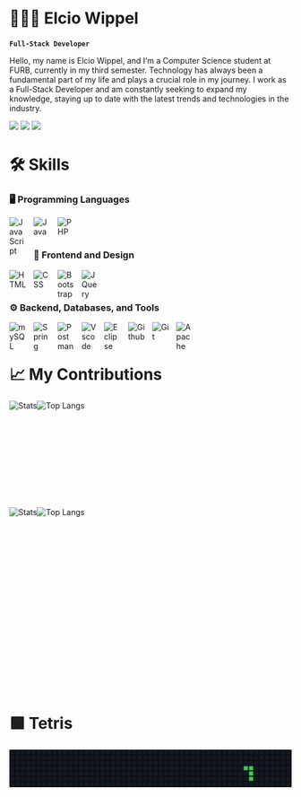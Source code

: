 # 🧑🏻‍💻 Elcio Wippel

**`Full-Stack Developer`**

Hello, my name is Elcio Wippel, and I’m a Computer Science student at FURB, currently in my third semester. Technology has always been a fundamental part of my life and plays a crucial role in my journey. I work as a Full-Stack Developer and am constantly seeking to expand my knowledge, staying up to date with the latest trends and technologies in the industry.


<div> 
  <a href="https://www.linkedin.com/in/elciow/" target="_blank"><img src="https://img.shields.io/badge/-LinkedIn-%230077B5?style=for-the-badge&logo=linkedin&logoColor=white" target="_blank"></a>
  <a href = "mailto:elciocleiton72@gmail.com"><img src="https://img.shields.io/badge/-Gmail-%23333?style=for-the-badge&logo=gmail&logoColor=white" target="_blank"></a>
  <a href="https://www.instagram.com/elciowp/" target="_blank"><img src="https://img.shields.io/badge/-Instagram-%23E4405F?style=for-the-badge&logo=instagram&logoColor=white" target="_blank"></a>
</div>




<h1>🛠️ Skills</h1>

### 🖥️ Programming Languages

<img 
    align="left" 
    alt="JavaScript" 
    title="JavaScript"
    width="30px" 
    style="padding-right: 13px;" 
    src="https://cdn.jsdelivr.net/gh/devicons/devicon@latest/icons/javascript/javascript-original.svg" 
/>

<img 
    align="left" 
    alt="Java"
    title="Java" 
    width="30px" 
    style="padding-right: 13px;" 
    src="https://cdn.jsdelivr.net/gh/devicons/devicon@latest/icons/java/java-original-wordmark.svg"
/>

<img 
    align="left" 
    alt="PHP" 
    title="PHP"
    width="30px" 
    style="padding-right: 13px;" 
    src="https://cdn.jsdelivr.net/gh/devicons/devicon@latest/icons/php/php-original.svg" 
/>
<br/>
<br/>

### 🎨 Frontend and Design

<img 
    align="left" 
    alt="HTML"
    title="HTML" 
    width="30px" 
    style="padding-right: 13px;" 
    src="https://cdn.jsdelivr.net/gh/devicons/devicon@latest/icons/html5/html5-original.svg" 
/>
<img 
    align="left" 
    alt="CSS" 
    title="CSS"
    width="30px" 
    style="padding-right: 13px;" 
    src="https://cdn.jsdelivr.net/gh/devicons/devicon@latest/icons/css3/css3-original.svg" 
/>

<img 
    align="left" 
    alt="Bootstrap"
    title="Bootstrap" 
    width="30px" 
    style="padding-right: 13px;" 
    src="https://cdn.jsdelivr.net/gh/devicons/devicon@latest/icons/bootstrap/bootstrap-original.svg" 
/>

<img 
    align="left" 
    alt="JQuery" 
    title="JQuery"
    width="30px" 
    style="padding-right: 13px;" 
    src="https://cdn.jsdelivr.net/gh/devicons/devicon@latest/icons/jquery/jquery-original.svg" 
/>
<br/>
<br/>


### ⚙️ Backend, Databases, and Tools

<img 
    align="left" 
    alt="mySQL" 
    title="mySQL"
    width="30px" 
    style="padding-right: 13px;" 
    src="https://cdn.jsdelivr.net/gh/devicons/devicon@latest/icons/mysql/mysql-original.svg"
/>

<img 
    align="left" 
    alt="Spring" 
    title="Spring"
    width="30px" 
    style="padding-right: 13px;"  
    src="https://cdn.jsdelivr.net/gh/devicons/devicon@latest/icons/spring/spring-original.svg" 
/>

<img 
    align="left" 
    alt="Postman" 
    title="Postman"
    width="30px" 
    style="padding-right: 13px;" 
    src="https://cdn.jsdelivr.net/gh/devicons/devicon@latest/icons/postman/postman-original.svg" 
/>

<img 
    align="left" 
    alt="Vscode" 
    title="Vscode"
    width="30px" 
    style="padding-right: 10px;" 
    src="https://cdn.jsdelivr.net/gh/devicons/devicon@latest/icons/vscode/vscode-original.svg"
/>

<img 
    align="left" 
    alt="Eclipse" 
    title="Eclipse"
    width="30px" 
    style="padding-right: 13px;" 
    src="https://cdn.jsdelivr.net/gh/devicons/devicon@latest/icons/eclipse/eclipse-original.svg"
/>
<img 
    align="left" 
    alt="Github" 
    title="Github"
    width="30px" 
    style="padding-right: 13px;"  
    src="https://cdn.jsdelivr.net/gh/devicons/devicon@latest/icons/github/github-original.svg" 
/>

<img 
    align="left" 
    alt="Git" 
    title="Git"
    width="30px" 
    style="padding-right: 13px;" 
    src="https://cdn.jsdelivr.net/gh/devicons/devicon@latest/icons/git/git-original.svg" 
/>

<img 
    align="left" 
    alt="Apache" 
    title="Apache"
    width="30px" 
    style="padding-right: 13px;" 
    src="https://cdn.jsdelivr.net/gh/devicons/devicon@latest/icons/apache/apache-original.svg" 
/>




<br/>
<br/>

<h1>📈 My Contributions</h1>


<div style="display: flex;">


  <a href="https://github.com/kreucyu/github-readme-stats#gh-dark-mode-only">
    <img 
      align="left" 
      alt="Stats" 
      title="Stats"
      height="190"
      src="https://github-readme-stats.vercel.app/api?username=Kreucyu&show_icons=true&theme=dark&include_all_commits=true&icon_color=ffffff&title_color=ffffff&text_color=ffffff&bg_color=0D1117&border_color=3D444D" 
    />
  </a>
  <a href="https://github.com/kreucyu/github-readme-stats#gh-dark-mode-only">
    <img 
      align="left" 
      alt="Top Langs"
      title="Top Langs"
      height="190"
      src="https://github-readme-stats.vercel.app/api/top-langs/?username=Kreucyu&layout=compact&theme=dark&icon_color=ffffff&title_color=ffffff&text_color=ffffff&bg_color=0D1117&border_color=3D444D" 
    />
  </a>

</div>

<div style="display: flex;">


  <a href="https://github.com/kreucyu/github-readme-stats#gh-light-mode-only">
    <img 
      align="left" 
      alt="Stats" 
      title="Stats"
      height="190"
      src="https://github-readme-stats.vercel.app/api?username=Kreucyu&show_icons=true&theme=default&icon_color=000000&title_color=000000&text_color=000000&bg_color=ffffff&border_color=D1D9E0" 
    />
  </a>
  <a href="https://github.com/kreucyu/github-readme-stats#gh-light-mode-only">
    <img 
      align="left" 
      alt="Top Langs"
      title="Top Langs"
      height="190"
      src="https://github-readme-stats.vercel.app/api/top-langs/?username=Kreucyu&layout=compact&theme=default&icon_color=000000&title_color=000000&text_color=000000&bg_color=ffffff&border_color=D1D9E0" 
    />
  </a>
</div>
<br/><br/><br/><br/><br/><br/><br/><br/>

<h1>🟩 Tetris</h1>

![GitHub Tetris Game](https://raw.githubusercontent.com/Kreucyu/pratica-front/refs/heads/main/gif-perfil/tetris.gif)


 


